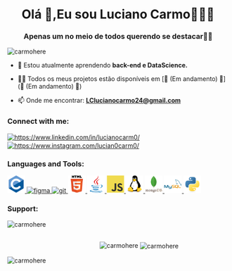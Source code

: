 <h1 align="center">Olá 👋,Eu sou Luciano Carmo🧑🏻‍💻</h1>
<h3 align="center">Apenas um no meio de todos querendo se destacar🦹🏻</h3>

<p align="left"> <img src="https://komarev.com/ghpvc/?username=carmohere&label=Profile%20views&color=0e75b6&style=flat" alt="carmohere" /> </p>

- 🌱 Estou atualmente aprendendo **back-end e DataScience.**

- 👨‍💻 Todos os meus projetos estão disponíveis em [🚧 (Em andamento) 🚧](🚧 (Em andamento) 🚧)

- 📫 Onde me encontrar: **LClucianocarmo24@gmail.com**

<h3 align="left">Connect with me:</h3>
<p align="left">
<a href="https://linkedin.com/in/https://www.linkedin.com/in/lucianocarm0/" target="blank"><img align="center" src="https://raw.githubusercontent.com/rahuldkjain/github-profile-readme-generator/master/src/images/icons/Social/linked-in-alt.svg" alt="https://www.linkedin.com/in/lucianocarm0/" height="30" width="40" /></a>
<a href="https://instagram.com/https://www.instagram.com/lucian0carm0/" target="blank"><img align="center" src="https://raw.githubusercontent.com/rahuldkjain/github-profile-readme-generator/master/src/images/icons/Social/instagram.svg" alt="https://www.instagram.com/lucian0carm0/" height="30" width="40" /></a>
</p>

<h3 align="left">Languages and Tools:</h3>
<p align="left"> <a href="https://www.cprogramming.com/" target="_blank" rel="noreferrer"> <img src="https://raw.githubusercontent.com/devicons/devicon/master/icons/c/c-original.svg" alt="c" width="40" height="40"/> </a> <a href="https://www.figma.com/" target="_blank" rel="noreferrer"> <img src="https://www.vectorlogo.zone/logos/figma/figma-icon.svg" alt="figma" width="40" height="40"/> </a> <a href="https://git-scm.com/" target="_blank" rel="noreferrer"> <img src="https://www.vectorlogo.zone/logos/git-scm/git-scm-icon.svg" alt="git" width="40" height="40"/> </a> <a href="https://www.w3.org/html/" target="_blank" rel="noreferrer"> <img src="https://raw.githubusercontent.com/devicons/devicon/master/icons/html5/html5-original-wordmark.svg" alt="html5" width="40" height="40"/> </a> <a href="https://www.java.com" target="_blank" rel="noreferrer"> <img src="https://raw.githubusercontent.com/devicons/devicon/master/icons/java/java-original.svg" alt="java" width="40" height="40"/> </a> <a href="https://developer.mozilla.org/en-US/docs/Web/JavaScript" target="_blank" rel="noreferrer"> <img src="https://raw.githubusercontent.com/devicons/devicon/master/icons/javascript/javascript-original.svg" alt="javascript" width="40" height="40"/> </a> <a href="https://www.linux.org/" target="_blank" rel="noreferrer"> <img src="https://raw.githubusercontent.com/devicons/devicon/master/icons/linux/linux-original.svg" alt="linux" width="40" height="40"/> </a> <a href="https://www.mongodb.com/" target="_blank" rel="noreferrer"> <img src="https://raw.githubusercontent.com/devicons/devicon/master/icons/mongodb/mongodb-original-wordmark.svg" alt="mongodb" width="40" height="40"/> </a> <a href="https://www.mysql.com/" target="_blank" rel="noreferrer"> <img src="https://raw.githubusercontent.com/devicons/devicon/master/icons/mysql/mysql-original-wordmark.svg" alt="mysql" width="40" height="40"/> </a> <a href="https://www.python.org" target="_blank" rel="noreferrer"> <img src="https://raw.githubusercontent.com/devicons/devicon/master/icons/python/python-original.svg" alt="python" width="40" height="40"/> </a> </p>

<h3 align="left">Support:</h3>
<p><a href="https://ko-fi.com/carmohere"> <img align="left" src="https://cdn.ko-fi.com/cdn/kofi3.png?v=3" height="50" width="210" alt="carmohere" /></a></p><br><br>

<p><img align="left" src="https://github-readme-stats.vercel.app/api/top-langs?username=carmohere&show_icons=true&locale=en&layout=compact" alt="carmohere" /></p>

<p>&nbsp;<img align="center" src="https://github-readme-stats.vercel.app/api?username=carmohere&show_icons=true&locale=en" alt="carmohere" /></p>

<p><img align="center" src="https://github-readme-streak-stats.herokuapp.com/?user=carmohere&" alt="carmohere" /></p>
